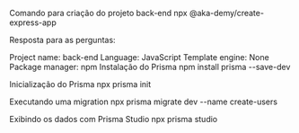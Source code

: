 Comando para criação do projeto back-end
npx @aka-demy/create-express-app

Resposta para as perguntas:

Project name: back-end
Language: JavaScript
Template engine: None
Package manager: npm
Instalação do Prisma
npm install prisma --save-dev

Inicialização do Prisma
npx prisma init

Executando uma migration
npx prisma migrate dev --name create-users

Exibindo os dados com Prisma Studio
npx prisma studio
